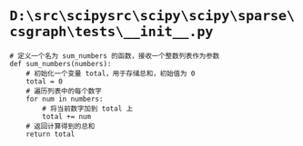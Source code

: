 # `D:\src\scipysrc\scipy\scipy\sparse\csgraph\tests\__init__.py`

```
# 定义一个名为 sum_numbers 的函数，接收一个整数列表作为参数
def sum_numbers(numbers):
    # 初始化一个变量 total，用于存储总和，初始值为 0
    total = 0
    # 遍历列表中的每个数字
    for num in numbers:
        # 将当前数字加到 total 上
        total += num
    # 返回计算得到的总和
    return total
```